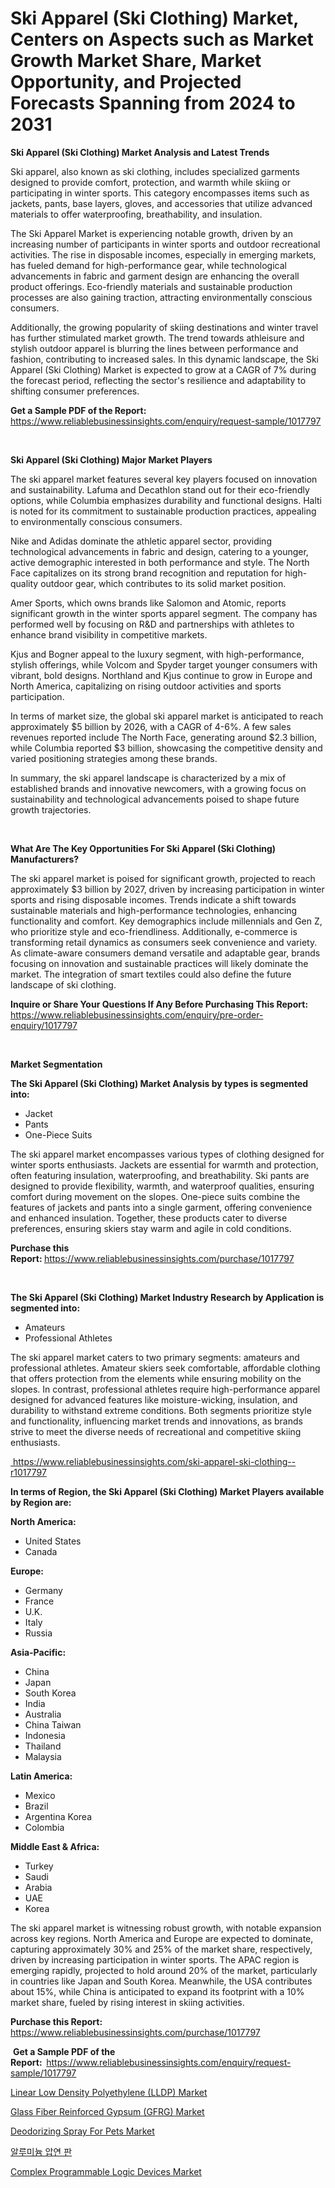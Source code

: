 <p><h1>Ski Apparel (Ski Clothing) Market, Centers on Aspects such as Market Growth Market Share, Market Opportunity, and Projected Forecasts Spanning from 2024 to 2031</h1></p><p><strong>Ski Apparel (Ski Clothing) Market Analysis and Latest Trends</strong></p>
<p><p>Ski apparel, also known as ski clothing, includes specialized garments designed to provide comfort, protection, and warmth while skiing or participating in winter sports. This category encompasses items such as jackets, pants, base layers, gloves, and accessories that utilize advanced materials to offer waterproofing, breathability, and insulation.</p><p>The Ski Apparel Market is experiencing notable growth, driven by an increasing number of participants in winter sports and outdoor recreational activities. The rise in disposable incomes, especially in emerging markets, has fueled demand for high-performance gear, while technological advancements in fabric and garment design are enhancing the overall product offerings. Eco-friendly materials and sustainable production processes are also gaining traction, attracting environmentally conscious consumers.</p><p>Additionally, the growing popularity of skiing destinations and winter travel has further stimulated market growth. The trend towards athleisure and stylish outdoor apparel is blurring the lines between performance and fashion, contributing to increased sales. In this dynamic landscape, the Ski Apparel (Ski Clothing) Market is expected to grow at a CAGR of 7% during the forecast period, reflecting the sector's resilience and adaptability to shifting consumer preferences.</p></p>
<p><strong>Get a Sample PDF of the Report:&nbsp;</strong> <a href="https://www.reliablebusinessinsights.com/enquiry/request-sample/1017797">https://www.reliablebusinessinsights.com/enquiry/request-sample/1017797</a></p>
<p>&nbsp;</p>
<p><strong>Ski Apparel (Ski Clothing) Major Market Players</strong></p>
<p><p>The ski apparel market features several key players focused on innovation and sustainability. Lafuma and Decathlon stand out for their eco-friendly options, while Columbia emphasizes durability and functional designs. Halti is noted for its commitment to sustainable production practices, appealing to environmentally conscious consumers.</p><p>Nike and Adidas dominate the athletic apparel sector, providing technological advancements in fabric and design, catering to a younger, active demographic interested in both performance and style. The North Face capitalizes on its strong brand recognition and reputation for high-quality outdoor gear, which contributes to its solid market position.</p><p>Amer Sports, which owns brands like Salomon and Atomic, reports significant growth in the winter sports apparel segment. The company has performed well by focusing on R&D and partnerships with athletes to enhance brand visibility in competitive markets.</p><p>Kjus and Bogner appeal to the luxury segment, with high-performance, stylish offerings, while Volcom and Spyder target younger consumers with vibrant, bold designs. Northland and Kjus continue to grow in Europe and North America, capitalizing on rising outdoor activities and sports participation.</p><p>In terms of market size, the global ski apparel market is anticipated to reach approximately $5 billion by 2026, with a CAGR of 4-6%. A few sales revenues reported include The North Face, generating around $2.3 billion, while Columbia reported $3 billion, showcasing the competitive density and varied positioning strategies among these brands.</p><p>In summary, the ski apparel landscape is characterized by a mix of established brands and innovative newcomers, with a growing focus on sustainability and technological advancements poised to shape future growth trajectories.</p></p>
<p>&nbsp;</p>
<p><strong>What Are The Key Opportunities For Ski Apparel (Ski Clothing) Manufacturers?</strong></p>
<p><p>The ski apparel market is poised for significant growth, projected to reach approximately $3 billion by 2027, driven by increasing participation in winter sports and rising disposable incomes. Trends indicate a shift towards sustainable materials and high-performance technologies, enhancing functionality and comfort. Key demographics include millennials and Gen Z, who prioritize style and eco-friendliness. Additionally, e-commerce is transforming retail dynamics as consumers seek convenience and variety. As climate-aware consumers demand versatile and adaptable gear, brands focusing on innovation and sustainable practices will likely dominate the market. The integration of smart textiles could also define the future landscape of ski clothing.</p></p>
<p><strong>Inquire or Share Your Questions If Any Before Purchasing This Report:</strong> <a href="https://www.reliablebusinessinsights.com/enquiry/pre-order-enquiry/1017797">https://www.reliablebusinessinsights.com/enquiry/pre-order-enquiry/1017797</a></p>
<p>&nbsp;</p>
<p><strong>Market Segmentation</strong></p>
<p><strong>The Ski Apparel (Ski Clothing) Market Analysis by types is segmented into:</strong></p>
<p><ul><li>Jacket</li><li>Pants</li><li>One-Piece Suits</li></ul></p>
<p><p>The ski apparel market encompasses various types of clothing designed for winter sports enthusiasts. Jackets are essential for warmth and protection, often featuring insulation, waterproofing, and breathability. Ski pants are designed to provide flexibility, warmth, and waterproof qualities, ensuring comfort during movement on the slopes. One-piece suits combine the features of jackets and pants into a single garment, offering convenience and enhanced insulation. Together, these products cater to diverse preferences, ensuring skiers stay warm and agile in cold conditions.</p></p>
<p><strong>Purchase this Report:&nbsp;</strong><a href="https://www.reliablebusinessinsights.com/purchase/1017797">https://www.reliablebusinessinsights.com/purchase/1017797</a></p>
<p>&nbsp;</p>
<p><strong>The Ski Apparel (Ski Clothing) Market Industry Research by Application is segmented into:</strong></p>
<p><ul><li>Amateurs</li><li>Professional Athletes</li></ul></p>
<p><p>The ski apparel market caters to two primary segments: amateurs and professional athletes. Amateur skiers seek comfortable, affordable clothing that offers protection from the elements while ensuring mobility on the slopes. In contrast, professional athletes require high-performance apparel designed for advanced features like moisture-wicking, insulation, and durability to withstand extreme conditions. Both segments prioritize style and functionality, influencing market trends and innovations, as brands strive to meet the diverse needs of recreational and competitive skiing enthusiasts.</p></p>
<p><a href="https://www.reliablebusinessinsights.com/ski-apparel-ski-clothing--r1017797">&nbsp;https://www.reliablebusinessinsights.com/ski-apparel-ski-clothing--r1017797</a></p>
<p><strong>In terms of Region, the Ski Apparel (Ski Clothing) Market Players available by Region are:</strong></p>
<p>
    <p> <strong> North America: </strong>
        <ul>
            <li>United States</li>
            <li>Canada</li>
        </ul>
        </p> 
    <p> <strong> Europe: </strong>
        <ul>
            <li>Germany</li>
            <li>France</li>
            <li>U.K.</li>
            <li>Italy</li>
            <li>Russia</li>
        </ul>
        </p> 
    <p> <strong> Asia-Pacific: </strong>
        <ul>
            <li>China</li>
            <li>Japan</li>
            <li>South Korea</li>
            <li>India</li>
            <li>Australia</li>
            <li>China Taiwan</li>
            <li>Indonesia</li>
            <li>Thailand</li>
            <li>Malaysia</li>
        </ul>
        </p> 
    <p> <strong> Latin America: </strong>
        <ul>
            <li>Mexico</li>
            <li>Brazil</li>
            <li>Argentina Korea</li>
            <li>Colombia</li>
        </ul>
        </p> 
    <p> <strong> Middle East & Africa: </strong>
        <ul>
            <li>Turkey</li>
            <li>Saudi</li>
            <li>Arabia</li>
            <li>UAE</li>
            <li>Korea</li>
        </ul>
    </p>
    </p>
<p><p>The ski apparel market is witnessing robust growth, with notable expansion across key regions. North America and Europe are expected to dominate, capturing approximately 30% and 25% of the market share, respectively, driven by increasing participation in winter sports. The APAC region is emerging rapidly, projected to hold around 20% of the market, particularly in countries like Japan and South Korea. Meanwhile, the USA contributes about 15%, while China is anticipated to expand its footprint with a 10% market share, fueled by rising interest in skiing activities.</p></p>
<p><strong>Purchase this Report: </strong><a href="https://www.reliablebusinessinsights.com/purchase/1017797">https://www.reliablebusinessinsights.com/purchase/1017797</a></p>
<p>&nbsp;<strong>Get a Sample PDF of the Report:&nbsp;&nbsp;</strong><a href="https://www.reliablebusinessinsights.com/enquiry/request-sample/1017797">https://www.reliablebusinessinsights.com/enquiry/request-sample/1017797</a></p>
<p><strong></strong></p>
<p><p><a href="https://github.com/nicoletavirag/Market-Research-Report-List-5/blob/main/linear-low-density-polyethylene-lldp-market.md">Linear Low Density Polyethylene (LLDP) Market</a></p><p><a href="https://github.com/WayneGriffin411/Market-Research-Report-List-1/blob/main/glass-fiber-reinforced-gypsum-gfrg-market.md">Glass Fiber Reinforced Gypsum (GFRG) Market</a></p><p><a href="https://www.linkedin.com/pulse/deodorizing-spray-pets-market-size-share-analysis-jmnhe?trackingId=J%2FrzSajDS%2FqB2E84O%2BDLPg%3D%3D">Deodorizing Spray For Pets Market</a></p><p><a href="https://medium.com/@mujgankortalih/%EC%95%8C%EB%A3%A8%EB%AF%B8%EB%8A%84-%EC%95%95%EC%97%B0%ED%8C%90-%EC%8B%9C%EC%9E%A5-%EB%8F%99%ED%96%A5-%ED%83%90%EC%83%89-%EC%A0%84-%EC%84%B8%EA%B3%84-%ED%8A%B8%EB%A0%8C%EB%93%9C-%EB%B0%8F-%ED%96%A5%ED%9B%84-%EC%84%B1%EC%9E%A5-%EC%A0%84%EB%A7%9D-2024-2031-125%ED%8E%98%EC%9D%B4%EC%A7%80%EC%97%90-%EA%B1%B8%EC%B3%90-%EB%8B%A4%EB%A3%B8-8c51ddac107b">알루미늄 압연 판</a></p><p><a href="https://medium.com/@williambatz78/what-is-complex-programmable-logic-devices-market-caa890934e76">Complex Programmable Logic Devices Market</a></p></p>